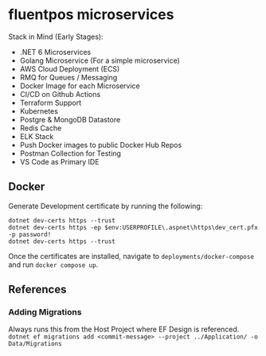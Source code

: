 # fluentpos microservices

Stack in Mind (Early Stages):
- .NET 6 Microservices
- Golang Microservice (For a simple microservice)
- AWS Cloud Deployment (ECS)
- RMQ for Queues / Messaging
- Docker Image for each Microservice
- CI/CD on Github Actions
- Terraform Support
- Kubernetes
- Postgre & MongoDB Datastore
- Redis Cache
- ELK Stack
- Push Docker images to public Docker Hub Repos
- Postman Collection for Testing
- VS Code as Primary IDE


## Docker
 Generate Development certificate by running the following:

 ```
dotnet dev-certs https --trust
dotnet dev-certs https -ep $env:USERPROFILE\.aspnet\https\dev_cert.pfx -p password!
dotnet dev-certs https --trust
 ```

 Once the certificates are installed, navigate to `deployments/docker-compose` and run `docker compose up`.
 
## References

### Adding Migrations

Always runs this from the Host Project where EF Design is referenced.
`dotnet ef migrations add <commit-message> --project ../Application/ -o Data/Migrations `